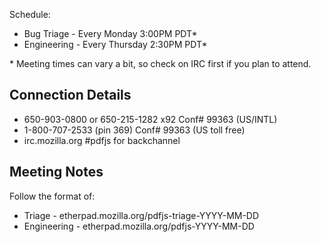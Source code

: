 Schedule:
+ Bug Triage - Every Monday 3:00PM PDT\*
+ Engineering - Every Thursday 2:30PM PDT\*

\* Meeting times can vary a bit, so check on IRC first if you plan to attend.

## Connection Details

+ 650-903-0800 or 650-215-1282 x92 Conf# 99363 (US/INTL)
+ 1-800-707-2533 (pin 369) Conf# 99363 (US toll free)
+ irc.mozilla.org #pdfjs for backchannel

## Meeting Notes

Follow the format of:
+ Triage - etherpad.mozilla.org/pdfjs-triage-YYYY-MM-DD
+ Engineering - etherpad.mozilla.org/pdfjs-YYYY-MM-DD

